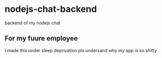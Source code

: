 # nodejs-chat-backend
backend of my nodejs chat
## For my fuure employee
I made this under sleep deprivation pls undersand why my app is so shitty
